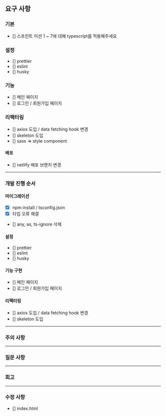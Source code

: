 ## 요구 사항

### 기본

- [] 스프린트 미션 1 ~ 7에 대해 typescript를 적용해주세요

### 설정

- [] prettier
- [] eslint
- [] husky

### 기능

- [] 메인 페이지
- [] 로그인 / 회원가입 페이지

### 리팩터링

- [] axios 도입 / data fetching hook 변경
- [] skeleton 도입
- [] sass => style component

#### 배포

- [] netlify 배포 브랜치 변경

---

### 개발 진행 순서

#### 마이그레이션

- [x] npm install / tsconfig.json
- [x] 타입 오류 해결
- [] any, as, ts-ignore 삭제

#### 설정

- [] prettier
- [] eslint
- [] husky

#### 기능 구현

- [] 메인 페이지
- [] 로그인 / 회원가입 페이지

#### 리팩터링

- [] axios 도입 / data fetching hook 변경
- [] skeleton 도입

---

### 주의 사항

---

### 질문 사항

---

### 회고

---

### 수정 사항

- [] index.html
